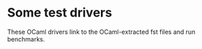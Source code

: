 Some test drivers
=================

These OCaml drivers link to the OCaml-extracted fst files and run benchmarks.

